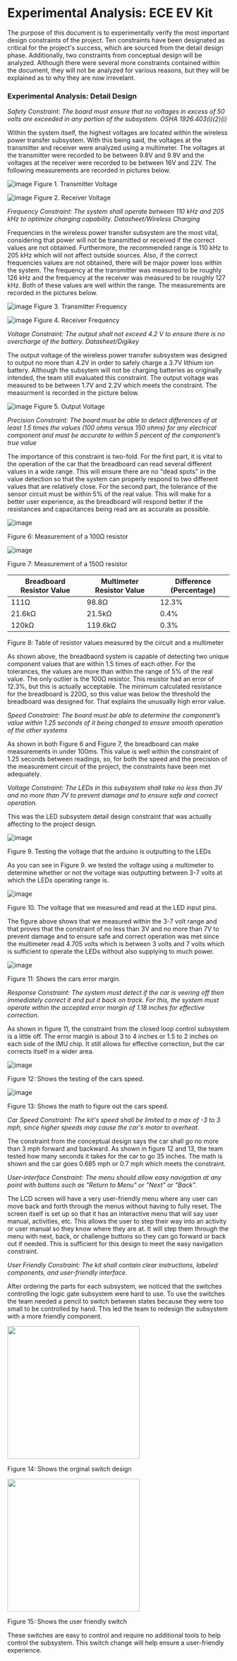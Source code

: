 # Experimental Analysis: ECE EV Kit
The purpose of this document is to experimentally verify the most important design constraints of the project. Ten constraints have been designated as critical for the project's success, which are sourced from the detail design phase. Additionally, two constraints from conceptual design will be analyzed. Although there were several more constraints contained within the document, they will not be analyzed for various reasons, but they will be explained as to why they are now irrevelant.

### Experimental Analysis: Detail Design

*Safety Constraint:	The board must ensure that no voltages in excess of 50 volts are exceeded in any portion of the subsystem.	OSHA 1926.403(i)(2)(i)*

Within the system itself, the highest voltages are located within the wireless power transfer subsystem. With this being said, the voltages at the transmitter and receiver were analyzed using a multimeter. The voltages at the transmitter were recorded to be between 9.8V and 9.9V and the voltages at the receiver were recorded to be between 16V and 22V. The following measurements are recorded in pictures below. 

![image](https://github.com/user-attachments/assets/b8c4cc8c-bf84-443c-901b-99b94467b31c)
Figure 1. Transmitter Voltage

![image](https://github.com/user-attachments/assets/596f1e38-5ee2-4716-ba7b-2ddfc09011e0)
Figure 2. Receiver Voltage

*Frequency Constraint:	The system shall operate between 110 kHz and 205 kHz to optimize charging capability.	Datasheet/Wireless Charging*

Frequencies in the wireless power transfer subsystem are the most vital, considering that power will not be transmitted or received if the correct values are not obtained. Furthermore, the recommended range is 110 kHz to 205 kHz which will not affect outside sources. Also, if the correct frequencies values are not obtained, there will be major power loss within the system. The frequency at the transmitter was measured to be roughly 126 kHz and the frequency at the receiver was measured to be roughly 127 kHz. Both of these values are well within the range. The measurements are recorded in the pictures below. 

![image](https://github.com/user-attachments/assets/6d08f2e1-ec3f-4d14-8c1a-ed3270a9e095)
Figure 3. Transmitter Frequency

![image](https://github.com/user-attachments/assets/989ccacc-682a-44ef-a389-fa2e8c505467)
Figure 4. Receiver Frequency

*Voltage Constraint:	The output shall not exceed 4.2 V to ensure there is no overcharge of the battery.	Datasheet/Digikey*

The output voltage of the wireless power transfer subsystem was designed to output no more than 4.2V in order to safely charge a 3.7V lithium ion battery. Although the subsytem will not be charging batteries as originally intended, the team still evaluated this constraint. The output voltage was measured to be between 1.7V and 2.2V which meets the constraint. The measurment is recorded in the picture below. 

![image](https://github.com/user-attachments/assets/e5f2c053-e1cc-497f-bc03-df0a7d22e63e)
Figure 5. Output Voltage

*Precision Constraint: The board must be able to detect differences of at least 1.5 times the values (100 ohms versus 150 ohms) for any electrical component and must be accurate to within 5 percent of the component’s true value*

The importance of this constraint is two-fold. For the first part, it is vital to the operation of the car that the breadboard can read several different values in a wide range.  This will ensure there are no "dead spots" in the value detection so that the system can properly respond to two different values that are relatively close. For the second part, the tolerance of the sensor circuit must be within 5% of the real value. This will make for a better user experience, as the breadboard will respond better if the resistances and capacitances being read are as accurate as possible.

![image](https://github.com/user-attachments/assets/393df9be-dc5c-45ca-9299-1aab82c6df93)

Figure 6: Measurement of a 100Ω resistor

![image](https://github.com/user-attachments/assets/8d44c769-44a1-4bf1-ba94-aa99b50a745f)

Figure 7: Measurement of a 150Ω resistor

|Breadboard Resistor Value|Multimeter Resistor Value| Difference (Percentage)|
|-|-|-|
|111Ω|98.8Ω|12.3%|
|21.6kΩ|21.5kΩ|0.4%|
|120kΩ|119.6kΩ|0.3%|

Figure 8: Table of resistor values measured by the circuit and a multimeter

As shown above, the breadbaord system is capable of detecting two unique component values that are within 1.5 times of each other. For the tolerances, the values are more than within the range of 5% of the real value. The only outlier is the 100Ω resistor. This resistor had an error of 12.3%, but this is actually acceptable. The minimum calculated resistance for the breadboard is 220Ω, so this value was below the threshold the breadboard was designed for. That explains the unusually high error value. 

*Speed Constraint: The board must be able to determine the component’s value within 1.25 seconds of it being changed to ensure smooth operation of the other systems*

As shown in both Figure 6 and Figure 7, the breadboard can make measurements in under 100ms. This value is well within the constraint of 1.25 seconds between readings, so, for both the speed and the precision of the measurement circuit of the project, the constraints have been met adequately.


*Voltage Constraint: The LEDs in this subsystem shall take no less than 3V and no more than 7V to prevent damage and to ensure safe and correct operation.*

This was the LED subsystem detail design constraint that was actually affecting to the project design.

![image](https://github.com/user-attachments/assets/c1bd52f7-f484-4c69-adbc-23132330d557)

Figure 9. Testing the voltage that the arduino is outputting to the LEDs 

As you can see in Figure 9. we tested the voltage using a multimeter to determine whether or not the voltage was outputting between 3-7 volts at which the LEDs operating range is. 

![image](https://github.com/user-attachments/assets/c1e4172b-194c-4aac-985f-e4e4662a8ae3)

Figure 10. The voltage that we measured and read at the LED input pins. 


The figure above shows that we measured within the 3-7 volt range and that proves that the constraint of no less than 3V and no more than 7V to prevent damage and to ensure safe and correct operation was met since the multimeter read 4.705 volts which is between 3 volts and 7 volts which is sufficient to operate the LEDs without also supplying to much power. 

![image](https://github.com/user-attachments/assets/0f404413-f10c-4217-8699-7dfbe2a07d9d)

Figure 11: Shows the cars error margin.

*Response Constraint: The system must detect if the car is veering off then immediately correct it and put it back on track. For this, the system must operate within the accepted error margin of 1.18 inches for effective correction.*

As shown in figure 11, the constraint from the closed loop control subsystem is a little off. The error margin is about 3 to 4 inches or 1.5 to 2 inches on each side of the IMU chip. It still allows for effective correction, but the car corrects itself in a wider area.

![image](https://github.com/user-attachments/assets/f29b57a7-ea5e-4e0a-b218-b2ac16bc090d)


Figure 12: Shows the testing of the cars speed.

![image](https://github.com/user-attachments/assets/cd99e899-ebef-4453-85ea-dc2e95bacbbf)


Figure 13: Shows the math to figure out the cars speed.

*Car Speed Constraint: The kit's speed shall be limited to a max of -3 to 3 mph, since higher speeds may cause the car's motor to overheat.*

The constraint from the conceptual design says the car shall go no more than 3 mph forward and backward. As shown in figure 12 and 13, the team tested how many seconds it takes for the car to go 35 inches. The math is shown and the car goes 0.685 mph or 0.7 mph which meets the constraint.

*User-interface Constraint: The menu should allow easy navigation at any point with buttons such as "Return to Menu" or "Next" or "Back".*

The LCD screen will have a very user-friendly menu where any user can move back and forth through the menus without having to fully reset. The screen itself is set up so that it has an interactive menu that will say user manual, activities, etc. This allows the user to step their way into an activity or user manual so they know where they are at. It will step them through the menu with next, back, or challenge buttons so they can go forward or back out if needed. This is sufficient for this design to meet the easy navigation constraint. 


*User Friendly Constraint: The kit shall contain clear instructions, labeled components, and user-friendly interface.*

After ordering the parts for each subsystem, we noticed that the switches controlling the logic gate subsystem were hard to use. To use the switches the team needed a pencil to switch between states because they were too small to be controlled by hand. This led the team to redesign the subsystem with a more friendly component.

<img src="https://github.com/user-attachments/assets/b5baf72d-64cf-4072-9590-d7e2c20aa571" width="300" height="300">

Figure 14: Shows the orginal switch design

<img src="https://github.com/user-attachments/assets/9633c87e-155d-4bbb-a03e-5fe9f0c4716a" width="300" height="300">

Figure 15: Shows the user friendly switch

These switches are easy to control and require no additional tools to help control the subsystem. This switch change will help ensure a user-friendly experience. 











